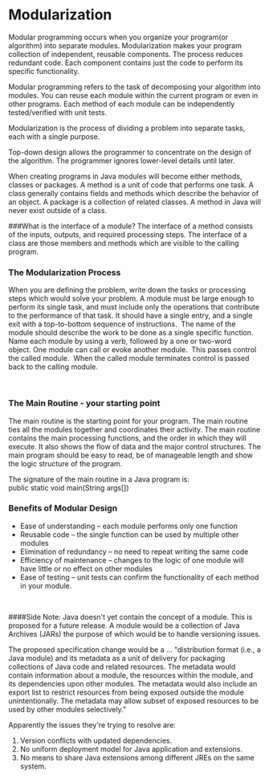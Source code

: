 # Modularization

Modular programming occurs when you organize your program(or algorithm) into separate modules. Modularization makes your program  collection of independent, reusable components. The process reduces redundant code. Each component contains just the code to perform its specific functionality. 

Modular programming refers to the task of decomposing your algorithm into modules. You can reuse each module within the current program or even in other programs. Each method of each module can be independently tested/verified with unit tests.


Modularization is the process of dividing a problem into separate tasks, each with a single purpose.

Top-down design allows the programmer to concentrate on the  design of the algorithm. The programmer ignores lower-level details until later.

When creating programs in Java modules will become either methods, classes or packages. A method is a unit of code that performs one task. A class generally contains fields and methods which describe the behavior of an object. A package is a collection of related classes. A method in Java will never exist outside of a class.

###What is the interface of a module?
The interface of a method consists of the inputs, outputs, and required processing steps. The interface of a class are those members and methods which are visible to the calling program.

<h3>The Modularization Process</h3>
<p>When you are defining the problem, write down the tasks or processing steps which would solve your problem. A module must be large enough to perform its single task, and must include only the operations that contribute to the performance of that task.&nbsp;It should have a single entry, and a single exit with a top-to-bottom sequence of instructions. &nbsp;The name of the module should describe the work to be done as a single specific function.&nbsp; Name each module by using a verb, followed by a one or two-word object.&nbsp;One module can call or evoke another module.&nbsp; This passes control the called module.&nbsp; When the called module terminates control is passed back to the calling module.</p>
<p>&nbsp;</p>
<h3>The Main Routine - your starting point</h3>
<p>The main routine is the starting point for your program. The main routine ties all the modules together and coordinates their activity. The main routine contains the main processing functions, and the order in which they will execute. It also shows the flow of data and the major control structures. The main program should be easy to read, be of manageable length and show the logic structure of the program.</p>

The signature of the main routine in a Java program is:<br/>
    public static void main(String args[])


<h3>Benefits of Modular Design</h3>
<ul>
<li>Ease of understanding &ndash; each module performs only one function</li>
<li>Reusable code &ndash; the single function can be used by multiple other modules</li>
<li>Elimination of redundancy &ndash; no need to repeat writing the same code</li>
<li>Efficiency of maintenance &ndash; changes to the logic of one module will have little or no effect on other modules</li>
<li>Ease of testing &ndash; unit tests can confirm the functionality of each method in your module.
</ul>
<p>&nbsp;</p>

####Side Note:
Java doesn't yet contain the concept of a module. This is proposed for a future release. A module would be a collection of Java Archives (JARs) the purpose of which would be to handle versioning issues.

The proposed specification change would be a ... "distribution format (i.e., a Java module) and its metadata as a unit of delivery for packaging collections of Java code and related resources. The metadata would contain information about a module, the resources within the module, and its dependencies upon other modules. The metadata would also include an export list to restrict resources from being exposed outside the module unintentionally. The metadata may allow subset of exposed resources to be used by other modules selectively."

Apparently the issues they're trying to resolve are:
1. Version conflicts with updated dependencies.
2. No uniform deployment model for Java application and extensions. 
3. No means to share Java extensions among different JREs on the same system. 
